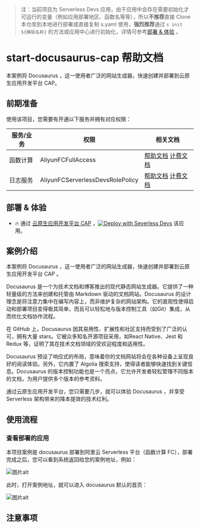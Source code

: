 
> 注：当前项目为 Serverless Devs 应用，由于应用中会存在需要初始化才可运行的变量（例如应用部署地区、函数名等等），所以**不推荐**直接 Clone 本仓库到本地进行部署或直接复制 s.yaml 使用，**强烈推荐**通过 `s init ${模版名称}` 的方法或应用中心进行初始化，详情可参考[部署 & 体验](#部署--体验) 。

# start-docusaurus-cap 帮助文档

<description>

本案例将 Docusaurus ，这一使用者广泛的网站生成器，快速创建并部署到云原生应用开发平台 CAP。

</description>


## 前期准备

使用该项目，您需要有开通以下服务并拥有对应权限：

<service>



| 服务/业务 |  权限  | 相关文档 |
| --- |  --- | --- |
| 函数计算 |  AliyunFCFullAccess | [帮助文档](https://help.aliyun.com/product/2508973.html) [计费文档](https://help.aliyun.com/document_detail/2512928.html) |
| 日志服务 |  AliyunFCServerlessDevsRolePolicy | [帮助文档](https://help.aliyun.com/zh/sls) [计费文档](https://help.aliyun.com/zh/sls/product-overview/billing) |

</service>

<remark>



</remark>

<disclaimers>



</disclaimers>

## 部署 & 体验

<appcenter>
   
- :fire: 通过 [云原生应用开发平台 CAP](https://devs.console.aliyun.com/applications/create?template=start-docusaurus-cap) ，[![Deploy with Severless Devs](https://img.alicdn.com/imgextra/i1/O1CN01w5RFbX1v45s8TIXPz_!!6000000006118-55-tps-95-28.svg)](https://devs.console.aliyun.com/applications/create?template=start-docusaurus-cap) 该应用。
   
</appcenter>
<deploy>
    
   
</deploy>

## 案例介绍

<appdetail id="flushContent">

本案例将 Docusaurus ，这一使用者广泛的网站生成器，快速创建并部署到云原生应用开发平台 CAP 。

Docusaurus 是一个为技术文档和博客推出的现代静态网站生成器。它提供了一种轻量级的方法来创建和托管由 Markdown 驱动的文档网站。Docusaurus 的设计理念是将注意力集中在编写内容上，而非维护复杂的网站架构。它的直观性使得启动和部署项目变得极其简单，而且可以轻松地与版本控制工具（如Git）集成，从而优化文档协作流程。

在 GitHub 上，Docusaurus 因其易用性、扩展性和社区支持而受到了广泛的认可，拥有大量 stars。它被众多知名开源项目采用，如React Native、Jest 和 Redux 等，证明了其在技术文档领域的受欢迎程度和适用性。

Docusaurus 预设了响应式的布局，意味着你的文档网站将会在各种设备上呈现良好的阅读体验。另外，它内置了 Algolia 搜索支持，使得读者能够快速找到关键信息。Docusaurus 的版本控制功能也是一个亮点，它允许开发者轻松管理不同版本的文档，为用户提供多个版本的参考资料。

通过云原生应用开发平台，您只需要几步，就可以体验 Docusaurus ，并享受 Serverless 架构带来的降本提效的技术红利。

</appdetail>

## 使用流程

<usedetail id="flushContent">

### 查看部署的应用
本项目案例是 docusaurus 部署到阿里云 Serverless 平台（函数计算 FC），部署完成之后，您可以看到系统返回给您的案例地址，例如：

![图片alt](https://img.alicdn.com/imgextra/i1/O1CN010c3YHL1a0nGVe2ZyK_!!6000000003268-0-tps-1196-584.jpg)

此时，打开案例地址，就可以进入 docusaurus 默认的首页：

![图片alt](https://img.alicdn.com/imgextra/i3/O1CN01SAgalQ1fW09cM1X7i_!!6000000004013-2-tps-1263-664.png)

</usedetail>

## 注意事项

<matters id="flushContent">
</matters>
